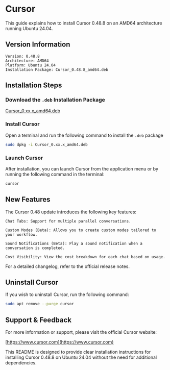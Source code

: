 # Cursor

This guide explains how to install Cursor 0.48.8 on an AMD64 architecture running Ubuntu 24.04.

## Version Information

    Version: 0.48.8
    Architecture: AMD64
    Platform: Ubuntu 24.04
    Installation Package: Cursor_0.48.8_amd64.deb

## Installation Steps

### Download the `.deb` Installation Package

[Cursor_0.xx.x_amd64.deb](https://github.com/adysec/cursor/releases/latest)

### Install Cursor

Open a terminal and run the following command to install the `.deb` package

```bash
sudo dpkg -i Cursor_0.xx.x_amd64.deb
```

### Launch Cursor

After installation, you can launch Cursor from the application menu or by running the following command in the terminal:

```bash
cursor
```

## New Features

The Cursor 0.48 update introduces the following key features:

    Chat Tabs: Support for multiple parallel conversations.

    Custom Modes (Beta): Allows you to create custom modes tailored to your workflow.

    Sound Notifications (Beta): Play a sound notification when a conversation is completed.

    Cost Visibility: View the cost breakdown for each chat based on usage.

For a detailed changelog, refer to the official release notes.

## Uninstall Cursor

If you wish to uninstall Cursor, run the following command:

```bash
sudo apt remove --purge cursor
```

## Support & Feedback

For more information or support, please visit the official Cursor website:

[https://www.cursor.com](https://www.cursor.com)

This README is designed to provide clear installation instructions for installing Cursor 0.48.8 on Ubuntu 24.04 without the need for additional dependencies.
